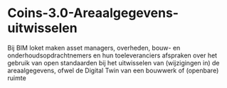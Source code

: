 # Coins-3.0-Areaalgegevens-uitwisselen
Bij BIM loket maken asset managers, overheden, bouw- en onderhoudsopdrachtnemers en hun toeleveranciers afspraken over het gebruik van open standaarden bij het uitwisselen van (wijzigingen in) de areaalgegevens, ofwel de Digital Twin van een bouwwerk of (openbare) ruimte
